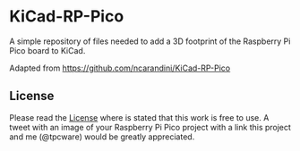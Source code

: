 # KiCad-RP-Pico
A simple repository of files needed to add a 3D footprint of the Raspberry Pi Pico board to KiCad.

Adapted from https://github.com/ncarandini/KiCad-RP-Pico

## License
Please read the [License](LICENSE) where is stated that this work is free to use.
A tweet with an image of your Raspberry Pi Pico project with a link this project and me (@tpcware) would be greatly appreciated.
